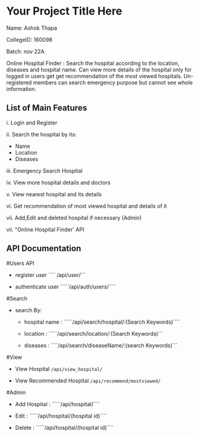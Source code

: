 # Your Project Title Here
Name: Ashok Thapa

CollegeID: 160098

Batch: nov 22A

Online Hospital Finder : Search the hospital according to the location, diseases and hospital name. Can view more details of the hospital only for logged in users get get recommendation of the most viewed hospitals. Un-registered members can search emergency purpose but cannot see whole information.


## List of Main Features

i. Login and Register

ii. Search the hospital by its:
- Name
- Location
- Diseases

iii. Emergency Search Hospital

iv. View more hospital details and doctors

v. View nearest hospital and its details

vi. Get recommendation of most viewed hospital and details of it

vii. Add,Edit and deleted hospital if necessary (Admin)

vii. "Online Hospital Finder' API

## API Documentation

#Users API

- register user
   ```` /api/user/```

- authenticate user
  `````/api/auth/users/````


#Search

- search By:
    - hospital name : 
      `````/api/search/hospital/:(Search Keywords)````
      
    - location : 
      `````/api/search/location/:(Search Keywords)```
      
    - diseases : 
      ````/api/search/diseaseName/:(search Keywords)```
    
 #View
 
 - View Hospital
    ````/api/view_hospital/````
    
 - View Recommended Hospital
    ````/api/recommend/mostviewed/````
    
  #Admin
  
  - Add Hospital :
      `````/api/hospital/````
  
  - Edit :
     `````/api/hospital/(hospital id)````
  
  - Delete :
     `````/api/hospital/(hospital id)````
 


